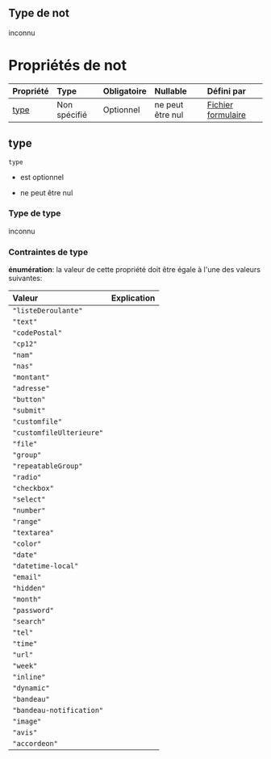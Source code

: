 ## Type de not

inconnu

# Propriétés de not

| Propriété     | Type         | Obligatoire | Nullable         | Défini par                                                                                                                                            |
| :------------ | :----------- | :---------- | :--------------- | :---------------------------------------------------------------------------------------------------------------------------------------------------- |
| [type](#type) | Non spécifié | Optionnel   | ne peut être nul | [Fichier formulaire](frw-form-definitions-component-anyof-2-not-properties-type.md "schemas/form#/definitions/Component/anyOf/2/not/properties/type") |

## type



`type`

*   est optionnel

*   ne peut être nul

### Type de type

inconnu

### Contraintes de type

**énumération**: la valeur de cette propriété doit être égale à l'une des valeurs suivantes:

| Valeur                   | Explication |
| :----------------------- | :---------- |
| `"listeDeroulante"`      |             |
| `"text"`                 |             |
| `"codePostal"`           |             |
| `"cp12"`                 |             |
| `"nam"`                  |             |
| `"nas"`                  |             |
| `"montant"`              |             |
| `"adresse"`              |             |
| `"button"`               |             |
| `"submit"`               |             |
| `"customfile"`           |             |
| `"customfileUlterieure"` |             |
| `"file"`                 |             |
| `"group"`                |             |
| `"repeatableGroup"`      |             |
| `"radio"`                |             |
| `"checkbox"`             |             |
| `"select"`               |             |
| `"number"`               |             |
| `"range"`                |             |
| `"textarea"`             |             |
| `"color"`                |             |
| `"date"`                 |             |
| `"datetime-local"`       |             |
| `"email"`                |             |
| `"hidden"`               |             |
| `"month"`                |             |
| `"password"`             |             |
| `"search"`               |             |
| `"tel"`                  |             |
| `"time"`                 |             |
| `"url"`                  |             |
| `"week"`                 |             |
| `"inline"`               |             |
| `"dynamic"`              |             |
| `"bandeau"`              |             |
| `"bandeau-notification"` |             |
| `"image"`                |             |
| `"avis"`                 |             |
| `"accordeon"`            |             |
